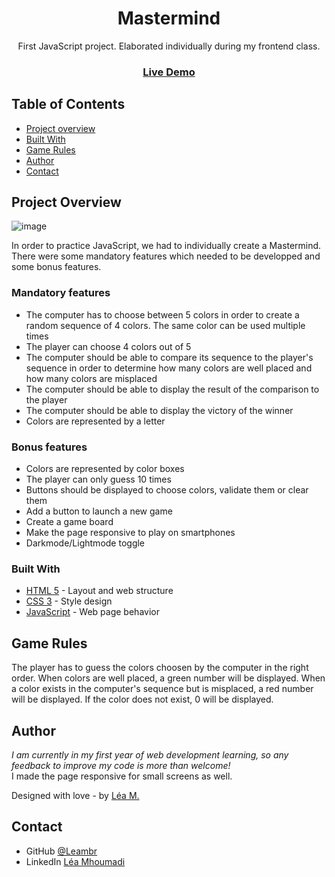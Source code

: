 <h1 align="center">Mastermind</h1>

<div align="center">
   First JavaScript project. Elaborated individually during my frontend class.
</div>

<div align="center">
  <h3>
    <a href="https://leambr.github.io/Mastermind/"> 
      Live Demo
    </a>
  </h3>
</div>

<!-- TABLE OF CONTENTS -->

## Table of Contents

- [Project overview](#project-overview)
- [Built With](#built-with)
- [Game Rules](#game-rules)
- [Author](#author)
- [Contact](#contact)

<!-- OVERVIEW -->

## Project Overview

![image](https://user-images.githubusercontent.com/95865130/155853013-f16372e3-2488-441a-95b8-92a722b901d8.png)

In order to practice JavaScript, we had to individually create a Mastermind. There were some mandatory features which needed to be developped and some bonus features.

### Mandatory features
- The computer has to choose between 5 colors in order to create a random sequence of 4 colors. The same color can be used multiple times
- The player can choose 4 colors out of 5
- The computer should be able to compare its sequence to the player's sequence in order to determine how many colors are well placed and how many colors are misplaced
- The computer should be able to display the result of the comparison to the player
- The computer should be able to display the victory of the winner
- Colors are represented by a letter

### Bonus features
- Colors are represented by color boxes
- The player can only guess 10 times
- Buttons should be displayed to choose colors, validate them or clear them
- Add a button to launch a new game
- Create a game board
- Make the page responsive to play on smartphones
- Darkmode/Lightmode toggle

### Built With

- [HTML 5](https://developer.mozilla.org/fr/docs/Web/HTML) - Layout and web structure
- [CSS 3](https://developer.mozilla.org/fr/docs/Web/CSS) - Style design
- [JavaScript](https://developer.mozilla.org/fr/docs/Web/JavaScript) - Web page behavior


## Game Rules

The player has to guess the colors choosen by the computer in the right order.
When colors are well placed, a green number will be displayed.
When a color exists in the computer's sequence but is misplaced, a red number will be displayed.
If the color does not exist, 0 will be displayed.


## Author

<i>I am currently in my first year of web development learning, so any feedback to improve my code is more than welcome!</i>
<br>I made the page responsive for small screens as well.

Designed with love - by [Léa M.](https://github.com/Leambr)


## Contact

- GitHub [@Leambr](https://github.com/Leambr)
- LinkedIn [Léa Mhoumadi](https://www.linkedin.com/in/lea-mhoumadi)
